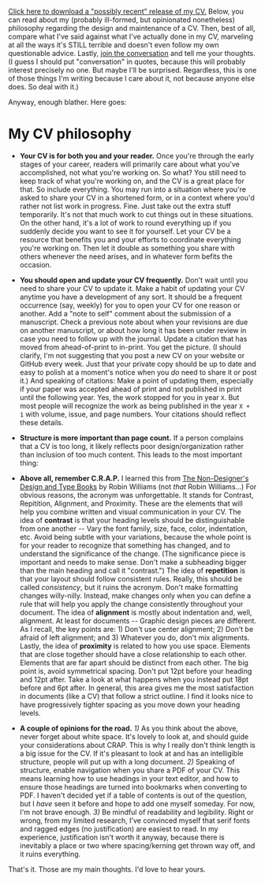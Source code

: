 [Click here to download a "possibly recent" release of my CV.](https://github.com/paulhibbing/CV/raw/main/HibbingCV.pdf)
Below, you can read about my (probably ill-formed, but opinionated nonetheless) philosophy regarding the design and maintenance of a CV.
Then, best of all, compare what I've said against what I've actually done in my CV, marveling at all the ways it's STILL
terrible and doesn't even follow my own questionable advice. Lastly, [join the conversation](https://github.com/paulhibbing/CV/issues/1)
and tell me your thoughts. (I guess I should put "conversation" in quotes, because this will probably interest precisely no one.
But maybe I'll be surprised. Regardless, this is one of those things I'm writing because I care about it, not because anyone else does.
So deal with it.)

Anyway, enough blather. Here goes:


# My CV philosophy

- **Your CV is for both you and your reader.** Once you're through the early stages of your career,
  readers will primarily care about what you've accomplished, not what you're working on. So what?
  You still need to keep track of what you're working on, and the CV is a great place for that. So include everything.
  You may run into a situation where you're asked to share your CV in a shortened form, or in a context where you'd
  rather not list work in progress. Fine. Just take out the extra stuff temporarily. It's not that much work to cut things
  out in these situations. On the other hand, it's a lot of work to round everything up if you suddenly decide you want to see
  it for yourself. Let your CV be a resource that benefits you and your efforts to coordinate everything you're working on.
  Then let it double as something you share with others whenever the need arises, and in whatever form befits the occasion.

- **You should open and update your CV frequently.** Don't wait until you need to share your CV to update it. Make a
  habit of updating your CV anytime you have a development of any sort. It should be a frequent occurrence (say, weekly)
  for you to open your CV for one reason or another. Add a "note to self" comment about the submission of a manuscript.
  Check a previous note about when your revisions are due on another manuscript, or about how long it has been under
  review in case you need to follow up with the journal. Update a citation that has moved from ahead-of-print to in-print.
  You get the picture. (I should clarify, I'm not suggesting that you post a new CV on your website or GitHub every week.
  Just that your private copy should be up to date and easy to polish at a moment's notice when you *do* need to share it or post it.)
  And speaking of citations: Make a point of updating them, especially if your paper was accepted ahead of print and not published
  in print until the following year. Yes, the work stopped for you in year `X`. But most people will recognize the work as
  being published in the year `X + 1` with volume, issue, and page numbers. Your citations should reflect these details.

- **Structure is more important than page count.** If a person complains that a CV is too long, it likely reflects
  poor design/organization rather than inclusion of too much content. This leads to the most important thing:

- **Above all, remember C.R.A.P.** I learned this from [The Non-Designer's Design and Type Books](https://www.abebooks.com/Non-Designers-Design-Book-Typographic-Principles-Visual/31257468081/bd?cm_mmc=ggl-_-US_Shopp_Textbook-_-product_id=COM9780321534057NEW-_-keyword=&gclid=Cj0KCQjwyt-ZBhCNARIsAKH1175uSpjU4mJIbAjje2Ayeg2_BqIgQFhi_JJE4pl_igYcwENzLmHRnI0aAkb4EALw_wcB)
  by Robin Williams (not *that* Robin Williams...) For obvious reasons, the acronym was unforgettable. It stands for
  Contrast, Repitition, Alignment, and Proximity. These are the elements that will help you combine written and
  visual communication in your CV. The idea of **contrast** is that your heading levels should be distinguishable
  from one another -- Vary the font family, size, face, color, indentation, etc. Avoid being subtle with your variations,
  because the whole point is for your reader to recognize that something has changed, and to understand the
  significance of the change. (The significance piece is important and needs to make sense. Don't make a subheading
  bigger than the main heading and call it "contrast.") The idea of **repetition** is that your layout should follow
  consistent rules. Really, this should be called *consistency*, but it ruins the acronym. Don't make formatting changes
  willy-nilly. Instead, make changes only when you can define a rule that will help you apply the change consistently throughout
  your document. The idea of **alignment** is mostly about indentation and, well, alignment. At least for documents -- Graphic
  design pieces are different. As I recall, the key points are: 1) Don't use center alignment; 2) Don't be afraid of
  left alignment; and 3) Whatever you do, don't mix alignments. Lastly, the idea of **proximity** is related to how you use space.
  Elements that are close together should have a close relationship to each other. Elements that are far apart should be distinct
  from each other. The big point is, avoid symmetrical spacing. Don't put 12pt before your heading and 12pt after. Take a look
  at what happens when you instead put 18pt before and 6pt after. In general, this area gives me the most satisfaction in documents
  (like a CV) that follow a strict outline. I find it looks nice to have progressively tighter spacing as you move down your heading levels.

- **A couple of opinions for the road.**  *1)* As you think about the above, never forget about white space. It's lovely to look
  at, and should guide your considerations about CRAP. This is why I really don't think length is a big issue for the CV. If it's
  pleasant to look at and has an intelligible structure, people will put up with a long document. *2)* Speaking of structure,
  enable navigation when you share a PDF of your CV. This means learning how to use headings in your text editor, and how to
  ensure those headings are turned into bookmarks when converting to PDF. I haven't decided yet if a table of contents is out of
  the question, but I *have* seen it before and hope to add one myself someday. For now, I'm not brave enough. *3)* Be mindful of
  readability and legibility. Right or wrong, from my limited research, I've convinced myself that serif fonts and ragged edges
  (no justification) are easiest to read. In my experience, justification isn't worth it anyway, because there is inevitably a
  place or two where spacing/kerning get thrown way off, and it ruins everything.
  
That's it. Those are my main thoughts. I'd love to hear yours.
